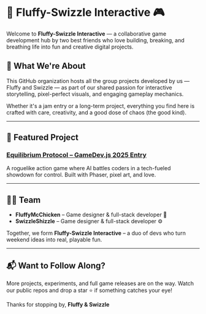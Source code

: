 # 🐔 Fluffy-Swizzle Interactive 🎮

Welcome to **Fluffy-Swizzle Interactive** — a collaborative game development hub by two best friends who love building, breaking, and breathing life into fun and creative digital projects.

## 🚀 What We're About

This GitHub organization hosts all the group projects developed by us — Fluffy and Swizzle — as part of our shared passion for interactive storytelling, pixel-perfect visuals, and engaging gameplay mechanics.

Whether it's a jam entry or a long-term project, everything you find here is crafted with care, creativity, and a good dose of chaos (the good kind).

---

## 🎯 Featured Project

### [Equilibrium Protocol – GameDev.js 2025 Entry](https://github.com/Fluffy-Swizzle-Interactive/Equilibrium-Protocol-GameDevjs-2025-Entry)
A roguelike action game where AI battles coders in a tech-fueled showdown for control. Built with Phaser, pixel art, and love.

---

## 🧑‍💻 Team
- **FluffyMcChicken** – Game designer & full-stack developer 🧠
- **SwizzleShizzle** – Game designer & full-stack developer ⚙️

Together, we form **Fluffy-Swizzle Interactive** – a duo of devs who turn weekend ideas into real, playable fun.

---

## 📬 Want to Follow Along?

More projects, experiments, and full game releases are on the way. Watch our public repos and drop a star ⭐ if something catches your eye!

Thanks for stopping by,
**Fluffy & Swizzle**
